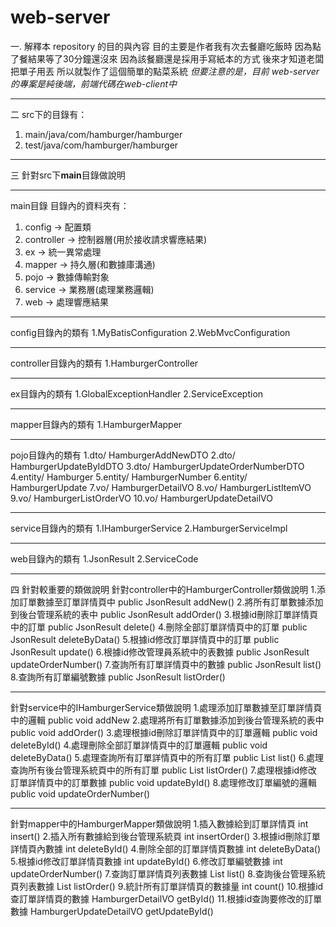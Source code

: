 # web-server


一. 解釋本 repository 的目的與內容
目的主要是作者我有次去餐廳吃飯時
因為點了餐結果等了30分鐘還沒來
因為該餐廳還是採用手寫紙本的方式
後來才知道老闆把單子用丟
所以就製作了這個簡單的點菜系統
*但要注意的是，目前 web-server的專案是純後端，前端代碼在web-client中*

---------------------------------

二 src下的目錄有：
1. main/java/com/hamburger/hamburger
2. test/java/com/hamburger/hamburger

---------------------------------

三 針對src下**main**目錄做說明

---------------------------------

main目錄
目錄內的資料夾有：
1. config -> 配置類
2. controller -> 控制器層(用於接收請求響應結果)
3. ex -> 統一異常處理
4. mapper -> 持久層(和數據庫溝通)
5. pojo -> 數據傳輸對象
6. service -> 業務層(處理業務邏輯)
7. web -> 處理響應結果

---------------------------------

config目錄內的類有
1.MyBatisConfiguration
2.WebMvcConfiguration

---------------------------------

controller目錄內的類有
1.HamburgerController

---------------------------------

ex目錄內的類有
1.GlobalExceptionHandler
2.ServiceException

---------------------------------

mapper目錄內的類有
1.HamburgerMapper

---------------------------------

pojo目錄內的類有
1.dto/ HamburgerAddNewDTO
2.dto/ HamburgerUpdateByIdDTO
3.dto/ HamburgerUpdateOrderNumberDTO
4.entity/ Hamburger
5.entity/ HamburgerNumber
6.entity/ HamburgerUpdate
7.vo/ HamburgerDetailVO
8.vo/ HamburgerListItemVO
9.vo/ HamburgerListOrderVO
10.vo/ HamburgerUpdateDetailVO

---------------------------------

service目錄內的類有
1.IHamburgerService
2.HamburgerServiceImpl

---------------------------------

web目錄內的類有
1.JsonResult
2.ServiceCode

---------------------------------

四 針對較重要的類做說明
針對controller中的HamburgerController類做說明
1.添加訂單數據至訂單詳情頁中               public JsonResult addNew() 
2.將所有訂單數據添加到後台管理系統的表中    public JsonResult addOrder()
3.根據id刪除訂單詳情頁中的訂單             public JsonResult delete()
4.刪除全部訂單詳情頁中的訂單               public JsonResult deleteByData()
5.根據id修改訂單詳情頁中的訂單             public JsonResult update()
6.根據id修改管理員系統中的表數據           public JsonResult updateOrderNumber()
7.查詢所有訂單詳情頁中的數據               public JsonResult list()
8.查詢所有訂單編號數據                     public JsonResult listOrder()

---------------------------------

針對service中的IHamburgerService類做說明
1.處理添加訂單數據至訂單詳情頁中的邏輯         public void addNew
2.處理將所有訂單數據添加到後台管理系統的表中    public void addOrder()
3.處理根據id刪除訂單詳情頁中的訂單邏輯         public void deleteById()
4.處理刪除全部訂單詳情頁中的訂單邏輯           public void deleteByData()
5.處理查詢所有訂單詳情頁中的所有訂單           public List<HamburgerListItemVO> list()
6.處理查詢所有後台管理系統頁中的所有訂單        public List<HamburgerListOrderVO> listOrder()
7.處理根據id修改訂單詳情頁中的訂單數據          public void updateById()
8.處理修改訂單編號的邏輯                       public void updateOrderNumber()

---------------------------------

針對mapper中的HamburgerMapper類做說明
1.插入數據給到訂單詳情頁                       int insert()
2.插入所有數據給到後台管理系統頁                int insertOrder()
3.根據id刪除訂單詳情頁內數據                    int deleteById()
4.刪除全部的訂單詳情頁數據                      int deleteByData()
5.根據id修改訂單詳情頁數據                      int updateById()
6.修改訂單編號數據                              int updateOrderNumber()
7.查詢訂單詳情頁列表數據                         List<HamburgerListItemVO> list()
8.查詢後台管理系統頁列表數據                     List<HamburgerListOrderVO> listOrder()
9.統計所有訂單詳情頁的數據量                     int count()
10.根據id查訂單詳情頁的數據                      HamburgerDetailVO getById()
11.根據id查詢要修改的訂單數據                    HamburgerUpdateDetailVO getUpdateById()





























